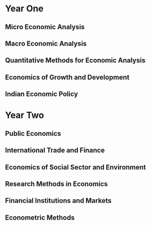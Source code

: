 # Year One
## Micro Economic Analysis
## Macro Economic Analysis
## Quantitative Methods for Economic Analysis	 
## Economics of Growth and Development	 
## Indian Economic Policy


# Year Two
## Public Economics	 
## International Trade and Finance	 
## Economics of Social Sector and Environment	 
## Research Methods in Economics
## Financial Institutions and Markets
## Econometric Methods